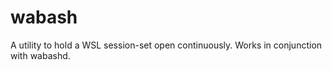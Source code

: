 # wabash

A utility to hold a WSL session-set open continuously. Works in conjunction with wabashd.
